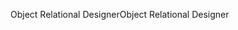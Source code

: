 <span data-ttu-id="9fd4a-101">Object Relational Designer</span><span class="sxs-lookup"><span data-stu-id="9fd4a-101">Object Relational Designer</span></span>